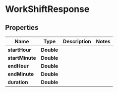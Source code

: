 

# WorkShiftResponse


## Properties

| Name | Type | Description | Notes |
|------------ | ------------- | ------------- | -------------|
|**startHour** | **Double** |  |  |
|**startMinute** | **Double** |  |  |
|**endHour** | **Double** |  |  |
|**endMinute** | **Double** |  |  |
|**duration** | **Double** |  |  |



